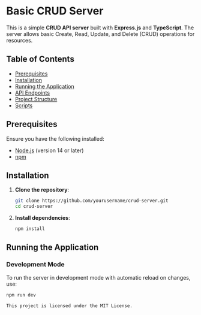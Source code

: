 # Basic CRUD Server

This is a simple **CRUD API server** built with **Express.js** and **TypeScript**. The server allows basic Create, Read, Update, and Delete (CRUD) operations for resources.

## Table of Contents
- [Prerequisites](#prerequisites)
- [Installation](#installation)
- [Running the Application](#running-the-application)
- [API Endpoints](#api-endpoints)
- [Project Structure](#project-structure)
- [Scripts](#scripts)

## Prerequisites

Ensure you have the following installed:
- [Node.js](https://nodejs.org/) (version 14 or later)
- [npm](https://www.npmjs.com/)

## Installation

1. **Clone the repository**:
    ```bash
    git clone https://github.com/yourusername/crud-server.git
    cd crud-server
    ```

2. **Install dependencies**:
    ```bash
    npm install
    ```

## Running the Application

### Development Mode

To run the server in development mode with automatic reload on changes, use:

```bash
npm run dev

This project is licensed under the MIT License.